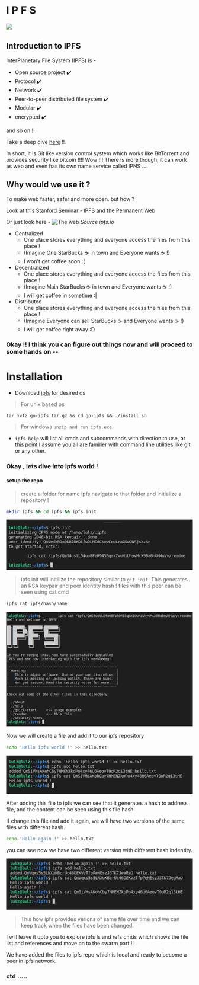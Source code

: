 # I P F S 

<img src="https://upload.wikimedia.org/wikipedia/commons/1/18/Ipfs-logo-1024-ice-text.png" style="align:center;">

## Introduction to IPFS

InterPlanetary File System (IPFS) is - 
* Open source project :heavy_check_mark: 
* Protocol :heavy_check_mark: 
* Network :heavy_check_mark:
* Peer-to-peer distributed file system :heavy_check_mark:
* Modular :heavy_check_mark:
* encrypted :heavy_check_mark:

and so on !! 

Take a deep dive [here](https://github.com/ipfs/ipfs) !! 

In short, it is Git like version control system which works like BitTorrent and provides security like bitcoin !!!! Wow !!! 
There is more though, it can work as web and even has its own name service called IPNS .... 

## Why would we use it ?

To make web faster, safer and more open. but how ? 

Look at this [Stanford Seminar - IPFS and the Permanent Web](https://www.youtube.com/watch?v=HUVmypx9HGI)

Or just look here - ![The web](https://ipfs.io/ipfs/QmNhFJjGcMPqpuYfxL62VVB9528NXqDNMFXiqN5bgFYiZ1/images/centralized-decentralized-distributed.jpg "IPFS")
*Source ipfs.io*

* Centralized 
   - One place stores everything and everyone access the files from this place ! 
   - (Imagine One StarBucks :coffee: in town and Everyone wants :coffee: !)
   - I won't get coffee soon :(
* Decentralized 
   - One place stores everything and everyone access the files from this place ! 
   - (Imagine Main StarBucks :coffee: in town and Everyone wants :coffee: !)  
   - I will get coffee in sometime :|
* Distributed
   - One place stores everything and everyone access the files from this place ! 
   - (Imagine Everyone can sell StarBucks :coffee: and Everyone wants :coffee: !)
   - I will get coffee right away :D
   
### Okay !! I think you can figure out things now and will proceed to some hands on -- 

# Installation 
* Download [ipfs](https://dist.ipfs.io/#go-ipfs) for desired os
> For unix based os 
```shell
tar xvfz go-ipfs.tar.gz && cd go-ipfs && ./install.sh
```
> For windows `unzip and run ipfs.exe`
    
* `ipfs help` will list all cmds and subcommands with direction to use, at this point I assume you all are familier with command line utilities like git or any other.

### Okay , lets dive into ipfs world ! 

#### setup the repo
> create a folder for name ipfs 
    navigate to that folder
        and initialize a repository ! 

```bash
mkdir ipfs && cd ipfs && ipfs init
```

![init repo](./imgs/initrepo.png)

> ipfs init will initilize the repository similar to `git init`. This generates an RSA keypair and peer identity hash ! files with this peer can be seen using cat cmd

```bash
ipfs cat ipfs/hash/name
```

![init repo](./imgs/cat.png)

Now we will create a file and add it to our ipfs repository 

```bash
echo 'Hello ipfs world !' >> hello.txt
```
![init repo](./imgs/add.png)

After adding this file to ipfs we can see that it generates a hash to address file, and the content can be seen using this file hash.

If change this file and add it again, we will have two versions of the same files with different hash.

```bash
echo 'Hello again !' >> hello.txt
```
you can see now we have two different version with different hash indentity.

![init repo](./imgs/addagain.png)

> This how ipfs provides verions of same file over time and we can keep track when the files have 
been changed.
 
I will leave it upto you to explore ipfs ls and refs cmds which shows the file list and references and move on to the swarm part !! 

We have added the files to ipfs repo which is local and ready to become a peer in ipfs network.
    
### ctd .....